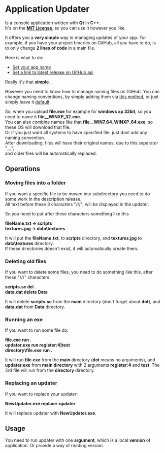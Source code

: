 Application Updater
===
Is a console application written with **Qt** in **C++**.<br/>
It's on the [**MIT License**](https://opensource.org/licenses/MIT), so you can use it however you like.

It offers you a **very simple** way to managing updates of your app. For example, if you have your project binaries on GitHub, all you have
to do, is to only change **2 lines of code** in a main file.

Here is what to do:
* [Set your app name](https://github.com/Nelnir/Application-Updater/blob/9aead0d9e4a2be85c31b2c0337c9eb3eccf45cbc/src/main.cpp#L9)
* [Set a link to latest release on GitHub api](https://github.com/Nelnir/Application-Updater/blob/9aead0d9e4a2be85c31b2c0337c9eb3eccf45cbc/src/main.cpp#L11)


Really it's that **simple**.

However you need to know how to manage naming files on GitHub. You can change naming conventions, by simply adding them via
[this method](https://github.com/Nelnir/Application-Updater/blob/9aead0d9e4a2be85c31b2c0337c9eb3eccf45cbc/src/updater.h#L57), 
or just simply leave it [default](https://github.com/Nelnir/Application-Updater/blob/9aead0d9e4a2be85c31b2c0337c9eb3eccf45cbc/src/updater.cpp#L53).

So, when you upload **file.exe** for example for **windows xp 32bit**, so you need to name it **file__WINXP_32.exe**.<br/>
You can also combine names like that **file__WIN7_64_WINXP_64.exe**, so these OS will download that file.<br/>
Or if you just want all systems to have specified file, just dont add any naming convention.<br/>
After downloading, files will have their original names, due to this separator "**__**",<br/> and older files will be automatically replaced.

## Operations

### Moving files into a folder
If you want a specific file to be moved into subdirectory you need to do some work in the description release.<br/>
All text before these 3 characters "///", will be displayed in the updater.

So you need to put after these characters something like this

**fileName.txt -> scripts**<br/>
**textures.jpg -> data\textures**<br/>

It will put the **fileName.txt**, to **scripts** directory, and **textures.jpg** to **data\textures** directory.<br/>
If these directories doesn't exist, it will automatically create them.

### Deleting old files
If you want to delete some files, you need to do something like this, after these "///" characters.

**scripts.sc del .**<br/>
**data.dat delete Data**<br/>

It will delete **scripts.sc** from the **main** directory (don't forget about **dot**), and **data.dat** from **Data** directory.

### Running an exe
If you want to run some file do:

**file.exe run .**<br/>
**updater.exe run register:4|test**<br/>
**directory\file.exe run .**<br/>

It will run **file.exe** from the **main** directory (**dot** means no arguments), and **updater.exe** from **main directory** with 2 arguments **register:4** and **test**. The 3rd file will run from the **directory** directory.

### Replacing an updater
If you want to replace your updater:

**NewUpdater.exe replace-updater**<br/>

It will replace updater with **NewUpdater.exe**.

## Usage

You need to run updater with one **argument**, which is a local **version** of application. Or provide a way of reading version. 
